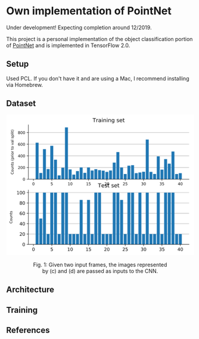 # Own implementation of PointNet
Under development! Expecting completion around 12/2019.

This project is a personal implementation of the object classification portion of [PointNet](https://arxiv.org/abs/1612.00593) and is implemented in TensorFlow 2.0.

## Setup
Used PCL. If you don't have it and are using a Mac, I recommend installing via Homebrew.

## Dataset

<div align="center">
  <p><img src="figs/hist.svg"></p>
  <p>Fig. 1: Given two input frames, the images represented <br/>by (c) and (d) are passed as inputs to the CNN.</p>
</div>

## Architecture

## Training

## References
